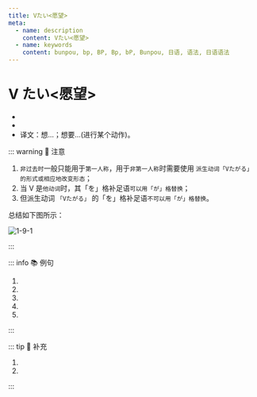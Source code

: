 ```yaml
---
title: Vたい<愿望>
meta:
  - name: description
    content: Vたい<愿望>
  - name: keywords
    content: bunpou, bp, BP, Bp, bP, Bunpou, 日语, 语法, 日语语法
---
```


# V たい<愿望>

* <grammer-content sentence="意义：表示说话人的愿望。**派生一类形容词**；" />
* <grammer-content sentence="接续：**动词第一连用形(ます形去ます)** + たい；" />
* 译文：想...；想要...(进行某个动作)。

::: warning :rotating_light: 注意

1. `非过去时`一般只能用于`第一人称`，用于`非第一人称`时需要使用 `派生动词「Vたがる」的形式或相应地改变形态`；
2. 当 V 是`他动词`时，其「を」格补足语`可以用「が」格替换`；
3. 但派生动词 `「Vたがる」` 的「を」格补足语`不可以用「が」格替换`。

总结如下图所示：

![1-9-1](../../../public/imgs/1-9-1.png)

:::

::: info :books: 例句

1. <grammer-content id='1-9-1-0' sentence="おみやげが**[買/か]いたいです**。" trans="我想买点儿土特产。" />
2. <grammer-content id='1-9-1-1' sentence="[有名/ゆうめい]な[大学/だいがく]に**[入/はい]りたいです**。" trans="我想进名校。" />
3. <grammer-content id='1-9-1-2' sentence="[今日/きょう]はあの[人/ひと]に**[会/か]いたくありません**。" trans="今天不想见那个人。" />
4. <grammer-content id='1-9-1-3' sentence="[父/ちち]は[新/あたらしい]パソコンを**[買/か]いたがっています**。" trans="爸爸想换台新电脑。" />
5. <grammer-content id='1-9-1-4' sentence="[小学校/しょうがっこう]のときの[先生/せんせい]が[会/か]いに[来/き]ましたが、そのとき[田中/やまだ]さんはいませんでした。[先生/せんせい]は[田中/やまだ]さんに**[会/か]いたがっていました**。" trans="小学那会儿的老师来了，但那时田中不在。老师想见田中。" />

:::

::: tip :bookmark: 补充

<grammer-content sentence="1. 询问对方的愿望时，使用「Vたいですか」有时显得不礼貌，这种场合下一般可以用「～はどうですか」或者「～はいかがですか」等表达方式。" />

<div class="bunpou-block">

  <grammer-content id='1-9-1-5' sentence="[趙/ちょう]さん、コーヒーは**どうですか／いかがですか**。" trans="老赵，喝咖啡不？" />

</div>

<grammer-content sentence="2. 非自主动词一般不能接「～たい」。" />

<div class="bunpou-block">

1. <grammer-content sentence="[早/はや]くできたいです。 ❌" />
2. <grammer-content sentence="[日本語/にほんご]がわかりたいです。 ❌" />

</div>

:::
